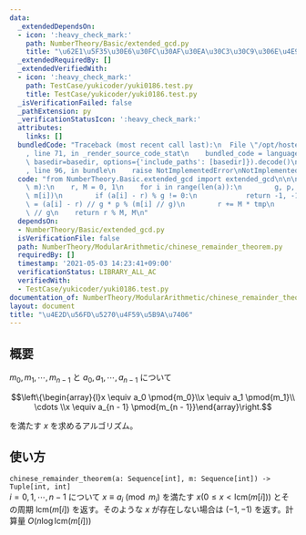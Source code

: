 ```yaml
---
data:
  _extendedDependsOn:
  - icon: ':heavy_check_mark:'
    path: NumberTheory/Basic/extended_gcd.py
    title: "\u62E1\u5F35\u30E6\u30FC\u30AF\u30EA\u30C3\u30C9\u306E\u4E92\u9664\u6CD5"
  _extendedRequiredBy: []
  _extendedVerifiedWith:
  - icon: ':heavy_check_mark:'
    path: TestCase/yukicoder/yuki0186.test.py
    title: TestCase/yukicoder/yuki0186.test.py
  _isVerificationFailed: false
  _pathExtension: py
  _verificationStatusIcon: ':heavy_check_mark:'
  attributes:
    links: []
  bundledCode: "Traceback (most recent call last):\n  File \"/opt/hostedtoolcache/Python/3.10.5/x64/lib/python3.10/site-packages/onlinejudge_verify/documentation/build.py\"\
    , line 71, in _render_source_code_stat\n    bundled_code = language.bundle(stat.path,\
    \ basedir=basedir, options={'include_paths': [basedir]}).decode()\n  File \"/opt/hostedtoolcache/Python/3.10.5/x64/lib/python3.10/site-packages/onlinejudge_verify/languages/python.py\"\
    , line 96, in bundle\n    raise NotImplementedError\nNotImplementedError\n"
  code: "from NumberTheory.Basic.extended_gcd import extended_gcd\n\n\ndef chinese_remainder_theorem(a,\
    \ m):\n    r, M = 0, 1\n    for i in range(len(a)):\n        g, p, q = extended_gcd(M,\
    \ m[i])\n        if (a[i] - r) % g != 0:\n            return -1, -1\n        tmp\
    \ = (a[i] - r) // g * p % (m[i] // g)\n        r += M * tmp\n        M *= m[i]\
    \ // g\n    return r % M, M\n"
  dependsOn:
  - NumberTheory/Basic/extended_gcd.py
  isVerificationFile: false
  path: NumberTheory/ModularArithmetic/chinese_remainder_theorem.py
  requiredBy: []
  timestamp: '2021-05-03 14:23:41+09:00'
  verificationStatus: LIBRARY_ALL_AC
  verifiedWith:
  - TestCase/yukicoder/yuki0186.test.py
documentation_of: NumberTheory/ModularArithmetic/chinese_remainder_theorem.py
layout: document
title: "\u4E2D\u56FD\u5270\u4F59\u5B9A\u7406"
---
```


## 概要
$m_0, m_1, \cdots, m_{n - 1}$ と $a_0, a_1, \cdots, a_{n - 1}$ について

$$\left\{\begin{array}{l}x \equiv a_0 \pmod{m_0}\\x \equiv a_1 \pmod{m_1}\\ \cdots \\x \equiv a_{n - 1} \pmod{m_{n - 1}}\end{array}\right.$$

を満たす $x$ を求めるアルゴリズム。

## 使い方
`chinese_remainder_theorem(a: Sequence[int], m: Sequence[int]) -> Tuple[int, int]`  
$i = 0, 1, \cdots, n - 1$ について $x \equiv a_i \pmod{m_i}$ を満たす $x (0 \le x \lt \mathrm{lcm}(m[i]))$ とその周期 $\mathrm{lcm}(m[i])$ を返す。そのような $x$ が存在しない場合は $(-1, -1)$ を返す。計算量 $O(n \log \mathrm{lcm}(m[i]))$
